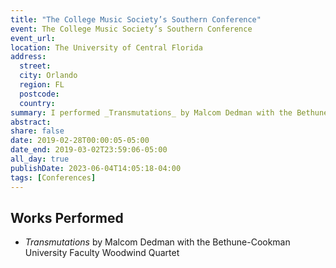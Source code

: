 ```yaml
---
title: "The College Music Society’s Southern Conference"
event: The College Music Society’s Southern Conference
event_url: 
location: The University of Central Florida
address:
  street:
  city: Orlando
  region: FL
  postcode:
  country:
summary: I performed _Transmutations_ by Malcom Dedman with the Bethune-Cookman University Faculty Woodwind Quartet
abstract:
share: false
date: 2019-02-28T00:00:05-05:00
date_end: 2019-03-02T23:59:06-05:00
all_day: true
publishDate: 2023-06-04T14:05:18-04:00
tags: [Conferences]
---
```

## Works Performed
- _Transmutations_ by Malcom Dedman with the Bethune-Cookman University Faculty Woodwind Quartet